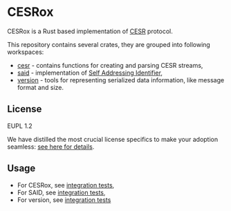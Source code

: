 # CESRox
CESRox is a Rust based implementation of [CESR](https://weboftrust.github.io/ietf-cesr/draft-ssmith-cesr.html) protocol.

This repository contains several crates, they are grouped into following workspaces:
- [cesr](https://github.com/THCLab/cesrox/tree/master/cesr) - contains functions for creating and parsing CESR streams,
- [said](https://github.com/THCLab/cesrox/tree/master/said) - implementation of [Self Addressing Identifier](https://weboftrust.github.io/ietf-said/draft-ssmith-said.html),
- [version](https://github.com/THCLab/cesrox/tree/master/version) - tools for representing serialized data information, like message format and size.

## License

EUPL 1.2 

We have distilled the most crucial license specifics to make your adoption seamless: [see here for details](https://github.com/THCLab/licensing).

## Usage

- For CESRox, see [integration tests](https://github.com/THCLab/cesrox/blob/master/cesr/tests/client.rs),
- For SAID, see [integration tests](https://github.com/THCLab/cesrox/tree/master/said/tests),
- For version, see [integration tests](https://github.com/THCLab/cesrox/blob/master/version/tests/version_test.rs)
